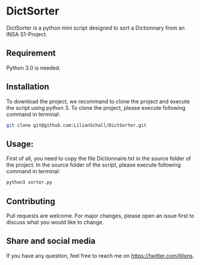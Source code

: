 # DictSorter

DictSorter is a python mini script designed to sort a Dictionnary from an INSA S1-Project.

## Requirement

Python 3.0 is needed.

## Installation

To download the project, we recommand to clone the project and execute the script using python 3.
To clone the project, please execute following command in terminal:

```bash
git clone git@github.com:LilianSchall/DictSorter.git
```

## Usage:
First of all, you need to copy the file Dictionnaire.txt in the source folder of the project.
In the source folder of the script, please execute following command in terminal:

```bash
python3 sorter.py
````

## Contributing
Pull requests are welcome. For major changes, please open an issue first to discuss what you would like to change.

## Share and social media
If you have any question, feel free to reach me on https://twitter.com/lilixns.

